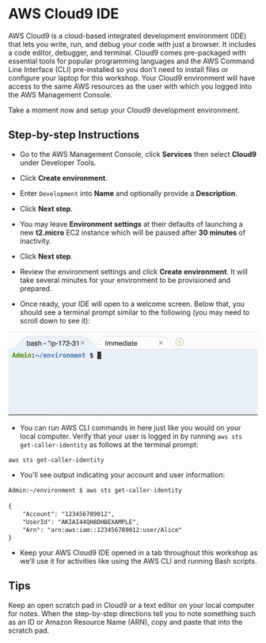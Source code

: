 # AWS Cloud9 IDE

AWS Cloud9 is a cloud-based integrated development environment (IDE) that lets you write, run, and debug your code with just a browser. It includes a code editor, debugger, and terminal. Cloud9 comes pre-packaged with essential tools for popular programming languages and the AWS Command Line Interface (CLI) pre-installed so you don’t need to install files or configure your laptop for this workshop. Your Cloud9 environment will have access to the same AWS resources as the user with which you logged into the AWS Management Console.

Take a moment now and setup your Cloud9 development environment.

## Step-by-step Instructions

- Go to the AWS Management Console, click **Services** then select **Cloud9** under Developer Tools.


- Click **Create environment**.


- Enter `Development` into **Name** and optionally provide a **Description**.


- Click **Next step**.


- You may leave **Environment settings** at their defaults of launching a new **t2.micro** EC2 instance which will be paused after **30 minutes** of inactivity.


- Click **Next step**.


- Review the environment settings and click **Create environment**. It will take several minutes for your environment to be provisioned and prepared.


- Once ready, your IDE will open to a welcome screen. Below that, you should see a terminal prompt similar to the following (you may need to scroll down to see it):

![Terminal](./images/setup-cloud9-terminal.png)

- You can run AWS CLI commands in here just like you would on your local computer. Verify that your user is logged in by running `aws sts get-caller-identity` as follows at the terminal prompt:

```
aws sts get-caller-identity
```

- You’ll see output indicating your account and user information:

```
Admin:~/environment $ aws sts get-caller-identity

{
    "Account": "123456789012",
    "UserId": "AKIAI44QH8DHBEXAMPLE",
    "Arn": "arn:aws:iam::123456789012:user/Alice"
}
```

- Keep your AWS Cloud9 IDE opened in a tab throughout this workshop as we’ll use it for activities like using the AWS CLI and running Bash scripts.

## Tips

Keep an open scratch pad in Cloud9 or a text editor on your local computer for notes. When the step-by-step directions tell you to note something such as an ID or Amazon Resource Name (ARN), copy and paste that into the scratch pad.







